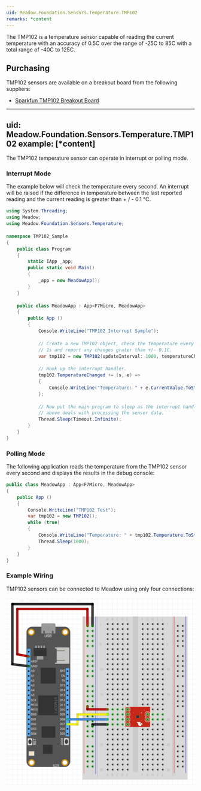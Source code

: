 ```yaml
---
uid: Meadow.Foundation.Sensors.Temperature.TMP102
remarks: *content
---
```


The TMP102 is a temperature sensor capable of reading the current temperature with an accuracy of 0.5C over the range of -25C to 85C with a total range of -40C to 125C.

## Purchasing

TMP102 sensors are available on a breakout board from the following suppliers:

* [Sparkfun TMP102 Breakout Board](https://www.sparkfun.com/products/13314)

---
uid: Meadow.Foundation.Sensors.Temperature.TMP102
example: [*content]
---

The TMP102 temperature sensor can operate in interrupt or polling mode.

### Interrupt Mode

The example below will check the temperature every second.  An interrupt will be raised if the difference in temperature between the last reported reading and the current reading is greater than + / - 0.1 &deg;C.

```csharp
using System.Threading;
using Meadow;
using Meadow.Foundation.Sensors.Temperature;

namespace TMP102_Sample
{
    public class Program
    {
        static IApp _app; 
        public static void Main()
        {
            _app = new MeadowApp();
        }
    }
    
    public class MeadowApp : App<F7Micro, MeadowApp>
    {
        public App ()
        {
            Console.WriteLine("TMP102 Interrupt Sample");

            // Create a new TMP102 object, check the temperature every
            // 1s and report any changes grater than +/- 0.1C.
            var tmp102 = new TMP102(updateInterval: 1000, temperatureChangeNotificationThreshold: 0.1F);

            // Hook up the interrupt handler.
            tmp102.TemperatureChanged += (s, e) =>
            {
                Console.WriteLine("Temperature: " + e.CurrentValue.ToString("f2"));
            };

            // Now put the main program to sleep as the interrupt handler
            // above deals with processing the sensor data.
            Thread.Sleep(Timeout.Infinite);
        }
    }
}
```

### Polling Mode

The following application reads the temperature from the TMP102 sensor every second and displays the results in the debug console:

```csharp
public class MeadowApp : App<F7Micro, MeadowApp>
{
    public App ()
    {
        Console.WriteLine("TMP102 Test");
        var tmp102 = new TMP102();
        while (true)
        {
            Console.WriteLine("Temperature: " + tmp102.Temperature.ToString("f2"));
            Thread.Sleep(1000);
        }
    }
}
```

### Example Wiring

TMP102 sensors can be connected to Meadow using only four connections:

![](../../API_Assets/Meadow.Foundation.Sensors.Temperature.TMP102/TMP102.svg)
